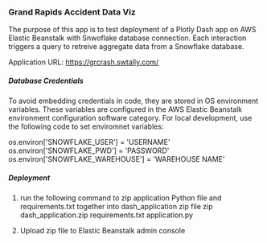 ### Grand Rapids Accident Data Viz
The purpose of this app is to test deployment of a Plotly Dash 
app on AWS Elastic Beanstalk with Snwoflake database connection.  Each interaction
triggers a query to retreive aggregate data from a Snowflake database.

Application URL:
https://grcrash.swtally.com/

##### Database Credentials
To avoid embedding credentials in code, they are stored in OS environment variables.
These variables are configured in the AWS Elastic Beanstalk environment configuration software category.
For local development, use the following code to set enviromnet variables:

os.environ['SNOWFLAKE_USER'] = 'USERNAME'  
os.environ['SNOWFLAKE_PWD'] = 'PASSWORD'  
os.environ['SNOWFLAKE_WAREHOUSE'] = 'WAREHOUSE NAME'


##### Deployment
1. run the following command to zip application Python file and requirements.txt together
into dash_application zip file
    zip dash_application.zip requirements.txt application.py
    
2. Upload zip file to Elastic Beanstalk admin console